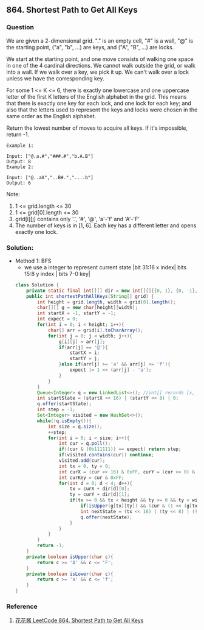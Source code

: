 ## 864. Shortest Path to Get All Keys

### Question
We are given a 2-dimensional grid. "." is an empty cell, "#" is a wall, "@" is the starting point, ("a", "b", ...) are keys, and ("A", "B", ...) are locks.

We start at the starting point, and one move consists of walking one space in one of the 4 cardinal directions.  We cannot walk outside the grid, or walk into a wall.  If we walk over a key, we pick it up.  We can't walk over a lock unless we have the corresponding key.

For some 1 <= K <= 6, there is exactly one lowercase and one uppercase letter of the first K letters of the English alphabet in the grid.  This means that there is exactly one key for each lock, and one lock for each key; and also that the letters used to represent the keys and locks were chosen in the same order as the English alphabet.

Return the lowest number of moves to acquire all keys.  If it's impossible, return -1.

```
Example 1:

Input: ["@.a.#","###.#","b.A.B"]
Output: 8
Example 2:

Input: ["@..aA","..B#.","....b"]
Output: 6
```

Note:
1. 1 <= grid.length <= 30
2. 1 <= grid[0].length <= 30
3. grid[i][j] contains only '.', '#', '@', 'a'-'f' and 'A'-'F'
4. The number of keys is in [1, 6].  Each key has a different letter and opens exactly one lock.

### Solution:
* Method 1: BFS
  * we use a integer to represent current state |bit 31:16 x index| bits 15:8 y index | bits 7-0 key|
  ```Java
  class Solution {
      private static final int[][] dir = new int[][]{{0, 1}, {0, -1}, {1, 0}, {-1, 0}};
      public int shortestPathAllKeys(String[] grid) {
          int height = grid.length, width = grid[0].length();
          char[][] g = new char[height][width];
          int startX = -1, startY = -1;
          int expect = 0;
          for(int i = 0; i < height; i++){
              char[] arr = grid[i].toCharArray();
              for(int j = 0; j < width; j++){
                  g[i][j] = arr[j];
                  if(arr[j] == '@'){
                      startX = i;
                      startY = j;
                  }else if(arr[j] >= 'a' && arr[j] <= 'f'){
                      expect |= 1 << (arr[j] - 'a');
                  }
              }
          }
          Queue<Integer> q = new LinkedList<>(); //int[] records [x, y]
          int startState = (startX << 16) | (startY << 8) | 0;
          q.offer(startState);
          int step = -1;
          Set<Integer> visited = new HashSet<>();
          while(!q.isEmpty()){
              int size = q.size();
              ++step;
              for(int i = 0; i < size; i++){
                  int cur = q.poll();
                  if((cur & (0b111111)) == expect) return step;
                  if(visited.contains(cur)) continue;
                  visited.add(cur);
                  int tx = 0, ty = 0;
                  int curX = (cur >> 16) & 0xFF, curY = (cur >> 8) & 0xFF;
                  int curKey = cur & 0xFF;
                  for(int d = 0; d < 4; d++){
                      tx = curX + dir[d][0];
                      ty = curY + dir[d][1];
                      if(tx >= 0 && tx < height && ty >= 0 && ty < width && g[tx][ty] != '#'){
                          if(isUpper(g[tx][ty]) && (cur & (1 << (g[tx][ty] - 'A'))) == 0) continue;
                          int nextState = (tx << 16) | (ty << 8) | (!isLower(g[tx][ty]) ? curKey : (curKey | (1 << (g[tx][ty] - 'A'))));
                          q.offer(nextState);
                      }
                  }
              }
          }
          return -1;
      }
      private boolean isUpper(char c){
          return c >= 'A' && c <= 'F';
      }
      private boolean isLower(char c){
          return c >= 'a' && c <= 'f';
      }
  }
  ```

### Reference
1. [花花酱 LeetCode 864. Shortest Path to Get All Keys](https://zxi.mytechroad.com/blog/searching/leetcode-864-shortest-path-to-get-all-keys/)
